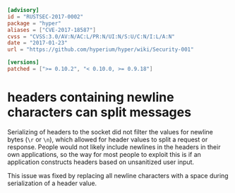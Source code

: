 ```toml
[advisory]
id = "RUSTSEC-2017-0002"
package = "hyper"
aliases = ["CVE-2017-18587"]
cvss = "CVSS:3.0/AV:N/AC:L/PR:N/UI:N/S:U/C:N/I:L/A:N"
date = "2017-01-23"
url = "https://github.com/hyperium/hyper/wiki/Security-001"

[versions]
patched = [">= 0.10.2", "< 0.10.0, >= 0.9.18"]
```

# headers containing newline characters can split messages

Serializing of headers to the socket did not filter the values for newline bytes (`\r` or `\n`),
which allowed for header values to split a request or response. People would not likely include
newlines in the headers in their own applications, so the way for most people to exploit this
is if an application constructs headers based on unsanitized user input.

This issue was fixed by replacing all newline characters with a space during serialization of
a header value.
